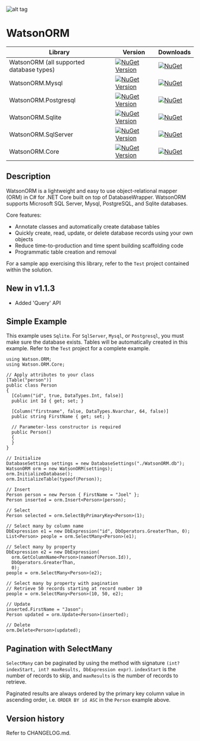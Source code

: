 ![alt tag](https://github.com/jchristn/watsonorm/blob/master/assets/watson.ico)

# WatsonORM

| Library | Version | Downloads |
|---|---|---|
| WatsonORM (all supported database types) | [![NuGet Version](https://img.shields.io/nuget/v/WatsonORM.svg?style=flat)](https://www.nuget.org/packages/WatsonORM/)  | [![NuGet](https://img.shields.io/nuget/dt/WatsonORM.svg)](https://www.nuget.org/packages/WatsonORM) |
| WatsonORM.Mysql | [![NuGet Version](https://img.shields.io/nuget/v/WatsonORM.Mysql.svg?style=flat)](https://www.nuget.org/packages/WatsonORM.Mysql/)  | [![NuGet](https://img.shields.io/nuget/dt/WatsonORM.Mysql.svg)](https://www.nuget.org/packages/WatsonORM.Mysql) |
| WatsonORM.Postgresql | [![NuGet Version](https://img.shields.io/nuget/v/WatsonORM.Postgresql.svg?style=flat)](https://www.nuget.org/packages/WatsonORM.Postgresql/)  | [![NuGet](https://img.shields.io/nuget/dt/WatsonORM.Postgresql.svg)](https://www.nuget.org/packages/WatsonORM.Postgresql) |
| WatsonORM.Sqlite | [![NuGet Version](https://img.shields.io/nuget/v/WatsonORM.Sqlite.svg?style=flat)](https://www.nuget.org/packages/WatsonORM.Sqlite/)  | [![NuGet](https://img.shields.io/nuget/dt/WatsonORM.Sqlite.svg)](https://www.nuget.org/packages/WatsonORM.Sqlite) |
| WatsonORM.SqlServer | [![NuGet Version](https://img.shields.io/nuget/v/WatsonORM.SqlServer.svg?style=flat)](https://www.nuget.org/packages/WatsonORM.SqlServer/)  | [![NuGet](https://img.shields.io/nuget/dt/WatsonORM.SqlServer.svg)](https://www.nuget.org/packages/WatsonORM.SqlServer) |
| WatsonORM.Core | [![NuGet Version](https://img.shields.io/nuget/v/WatsonORM.Core.svg?style=flat)](https://www.nuget.org/packages/WatsonORM.Core/)  | [![NuGet](https://img.shields.io/nuget/dt/WatsonORM.Core.svg)](https://www.nuget.org/packages/WatsonORM.Core) |
 
## Description

WatsonORM is a lightweight and easy to use object-relational mapper (ORM) in C# for .NET Core built on top of DatabaseWrapper.  WatsonORM supports Microsoft SQL Server, Mysql, PostgreSQL, and Sqlite databases.  

Core features:

- Annotate classes and automatically create database tables
- Quickly create, read, update, or delete database records using your own objects
- Reduce time-to-production and time spent building scaffolding code
- Programmatic table creation and removal

For a sample app exercising this library, refer to the ```Test``` project contained within the solution.

## New in v1.1.3

- Added 'Query' API

## Simple Example

This example uses ```Sqlite```.  For ```SqlServer```, ```Mysql```, or ```Postgresql```, you must make sure the database exists.  Tables will be automatically created in this example.  Refer to the ```Test``` project for a complete example.
```
using Watson.ORM;
using Watson.ORM.Core;

// Apply attributes to your class
[Table("person")]
public class Person
{
  [Column("id", true, DataTypes.Int, false)]
  public int Id { get; set; }

  [Column("firstname", false, DataTypes.Nvarchar, 64, false)]
  public string FirstName { get; set; }

  // Parameter-less constructor is required
  public Person()
  {
  }
}

// Initialize
DatabaseSettings settings = new DatabaseSettings("./WatsonORM.db");
WatsonORM orm = new WatsonORM(settings);
orm.InitializeDatabase();
orm.InitializeTable(typeof(Person));

// Insert 
Person person = new Person { FirstName = "Joel" };
Person inserted = orm.Insert<Person>(person);

// Select
Person selected = orm.SelectByPrimaryKey<Person>(1); 

// Select many by column name
DbExpression e1 = new DbExpression("id", DbOperators.GreaterThan, 0);
List<Person> people = orm.SelectMany<Person>(e1);

// Select many by property
DbExpression e2 = new DbExpression(
  orm.GetColumnName<Person>(nameof(Person.Id)),
  DbOperators.GreaterThan,
  0);
people = orm.SelectMany<Person>(e2);

// Select many by property with pagination
// Retrieve 50 records starting at record number 10
people = orm.SelectMany<Person>(10, 50, e2);

// Update
inserted.FirstName = "Jason";
Person updated = orm.Update<Person>(inserted);

// Delete
orm.Delete<Person>(updated); 
```
 
## Pagination with SelectMany

```SelectMany``` can be paginated by using the method with signature ```(int? indexStart, int? maxResults, DbExpression expr)```.  ```indexStart``` is the number of records to skip, and ```maxResults``` is the number of records to retrieve.  

Paginated results are always ordered by the primary key column value in ascending order, i.e. ```ORDER BY id ASC``` in the ```Person``` example above.
  
## Version history

Refer to CHANGELOG.md.
